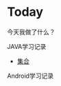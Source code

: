 # Today
今天我做了什么？

JAVA学习记录

* [集合](https://github.com/NanaGithub/Today/blob/master/doc/java/Java%E5%9F%BA%E7%A1%80%E4%B9%8B%E9%9B%86%E5%90%88123.md)


Android学习记录
